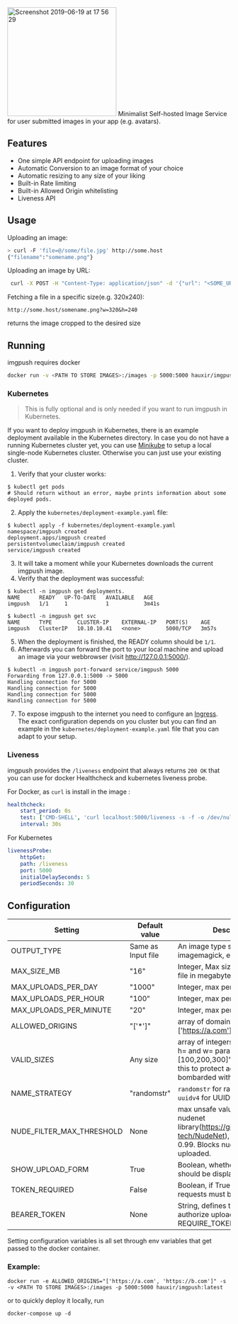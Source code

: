<img width="246" alt="Screenshot 2019-06-19 at 17 56 29" src="https://user-images.githubusercontent.com/2439255/59781204-a23da780-92bb-11e9-99c5-490feecca557.png">
Minimalist Self-hosted Image Service for user submitted images in your app (e.g. avatars).

## Features
- One simple API endpoint for uploading images
- Automatic Conversion to an image format of your choice
- Automatic resizing to any size of your liking
- Built-in Rate limiting
- Built-in Allowed Origin whitelisting
- Liveness API 

## Usage
Uploading an image:
```bash
> curl -F 'file=@/some/file.jpg' http://some.host
{"filename":"somename.png"}
```
Uploading an image by URL:
```bash
 curl -X POST -H "Content-Type: application/json" -d '{"url": "<SOME_URL>"}'  http://some.host
 ```
Fetching a file in a specific size(e.g. 320x240):
```
http://some.host/somename.png?w=320&h=240
```
returns the image cropped to the desired size

## Running
imgpush requires docker

```bash
docker run -v <PATH TO STORE IMAGES>:/images -p 5000:5000 hauxir/imgpush:latest
```

### Kubernetes

> This is fully optional and is only needed if you want to run imgpush in Kubernetes.

If you want to deploy imgpush in Kubernetes, there is an example deployment available in the Kubernetes directory.
In case you do not have a running Kubernetes cluster yet, you can use [Minikube](https://kubernetes.io/docs/setup/) to setup a local single-node Kubernetes cluster.
Otherwise you can just use your existing cluster.

1. Verify that your cluster works:
```
$ kubectl get pods
# Should return without an error, maybe prints information about some deployed pods.
```

2. Apply the `kubernetes/deployment-example.yaml` file:
```
$ kubectl apply -f kubernetes/deployment-example.yaml
namespace/imgpush created
deployment.apps/imgpush created
persistentvolumeclaim/imgpush created
service/imgpush created
```

3. It will take a moment while your Kubernetes downloads the current imgpush image.
4. Verify that the deployment was successful:
```
$ kubectl -n imgpush get deployments.
NAME      READY   UP-TO-DATE   AVAILABLE   AGE
imgpush   1/1     1            1           3m41s

$ kubectl -n imgpush get svc
NAME      TYPE        CLUSTER-IP    EXTERNAL-IP   PORT(S)    AGE
imgpush   ClusterIP   10.10.10.41   <none>        5000/TCP   3m57s
```

5. When the deployment is finished, the READY column should be `1/1`.
6. Afterwards you can forward the port to your local machine and upload an image via your webbrowser (visit http://127.0.0.1:5000/).
```
$ kubectl -n imgpush port-forward service/imgpush 5000
Forwarding from 127.0.0.1:5000 -> 5000
Handling connection for 5000
Handling connection for 5000
Handling connection for 5000
Handling connection for 5000
```

7. To expose imgpush to the internet you need to configure an [Ingress](https://kubernetes.io/docs/concepts/services-networking/ingress/). The exact configuration depends on you cluster but you can find an example in the `kubernetes/deployment-example.yaml` file that you can adapt to your setup.


### Liveness

imgpush provides the `/liveness` endpoint that always returns `200 OK` that you can use for docker Healthcheck and kubernetes liveness probe. 

For Docker, as `curl` is install in the image : 

```yaml
healthcheck:
    start_period: 0s
    test: ['CMD-SHELL', 'curl localhost:5000/liveness -s -f -o /dev/null || exit 1']
    interval: 30s
```

For Kubernetes
```yaml
livenessProbe:
    httpGet:
    path: /liveness
    port: 5000            
    initialDelaySeconds: 5
    periodSeconds: 30
```



## Configuration
| Setting                   | Default value      | Description                                                                                                                                       |
|---------------------------|--------------------|---------------------------------------------------------------------------------------------------------------------------------------------------|
| OUTPUT_TYPE               | Same as Input file | An image type supported by imagemagick, e.g. png or jpg                                                                                           |
| MAX_SIZE_MB               | "16"               | Integer, Max size per uploaded file in megabytes                                                                                                  |
| MAX_UPLOADS_PER_DAY       | "1000"             | Integer, max per IP address                                                                                                                       |
| MAX_UPLOADS_PER_HOUR      | "100"              | Integer, max per IP address                                                                                                                       |
| MAX_UPLOADS_PER_MINUTE    | "20"               | Integer, max per IP address                                                                                                                       |
| ALLOWED_ORIGINS           | "['*']"            | array of domains, e.g ['https://a.com']                                                                                                           |
| VALID_SIZES               | Any size           | array of integers allowed in the h= and w= parameters, e.g "[100,200,300]". You should set this to protect against being bombarded with requests! |
| NAME_STRATEGY             | "randomstr"        | `randomstr` for random 5 chars, `uuidv4` for UUIDv4                                                                                               |
| NUDE_FILTER_MAX_THRESHOLD | None               | max unsafe value returned from nudenet library(https://github.com/notAI-tech/NudeNet), range is from 0-0.99. Blocks nudity from being uploaded.   |
| SHOW_UPLOAD_FORM          | True               | Boolean, whether upload form should be displayed                                                                                                  |                                                                                                                                         |
| TOKEN_REQUIRED            | False              | Boolean, if True then upload requests must be authorized                                                                                          |                                                                                                                                         |
| BEARER_TOKEN              | None               | String, defines token to authorize upload requests when REQUIRE_TOKEN is True                                                                     |                                                                                                                                         |

Setting configuration variables is all set through env variables that get passed to the docker container.
### Example:
```
docker run -e ALLOWED_ORIGINS="['https://a.com', 'https://b.com']" -s -v <PATH TO STORE IMAGES>:/images -p 5000:5000 hauxir/imgpush:latest
```
or to quickly deploy it locally, run
```
docker-compose up -d
```
